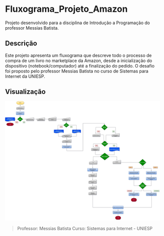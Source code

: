 # Fluxograma_Projeto_Amazon

Projeto desenvolvido para a disciplina de Introdução a Programação do professor Messias Batista.

## Descrição
Este projeto apresenta um fluxograma que descreve todo o processo de compra de um livro no marketplace da Amazon, desde a inicialização do dispositivo (notebook/computador) até a finalização do pedido.
O desafio foi proposto pelo professor Messias Batista no curso de Sistemas para Internet da UNIESP.

## Visualização
![Fluxograma](Diagrama-Amazon.jpg)

>Professor: Messias Batista
>Curso: Sistemas para Internet - UNIESP
